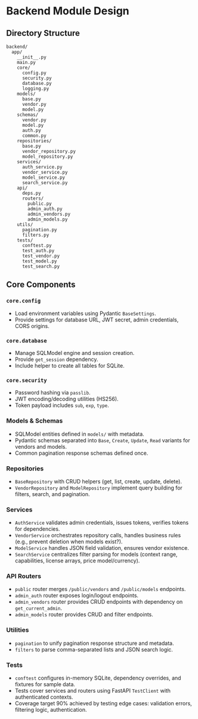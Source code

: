 # Backend Module Design

## Directory Structure
```
backend/
  app/
    __init__.py
    main.py
    core/
      config.py
      security.py
      database.py
      logging.py
    models/
      base.py
      vendor.py
      model.py
    schemas/
      vendor.py
      model.py
      auth.py
      common.py
    repositories/
      base.py
      vendor_repository.py
      model_repository.py
    services/
      auth_service.py
      vendor_service.py
      model_service.py
      search_service.py
    api/
      deps.py
      routers/
        public.py
        admin_auth.py
        admin_vendors.py
        admin_models.py
    utils/
      pagination.py
      filters.py
    tests/
      conftest.py
      test_auth.py
      test_vendor.py
      test_model.py
      test_search.py
```

## Core Components
### `core.config`
- Load environment variables using Pydantic `BaseSettings`.
- Provide settings for database URL, JWT secret, admin credentials, CORS origins.

### `core.database`
- Manage SQLModel engine and session creation.
- Provide `get_session` dependency.
- Include helper to create all tables for SQLite.

### `core.security`
- Password hashing via `passlib`.
- JWT encoding/decoding utilities (HS256).
- Token payload includes `sub`, `exp`, `type`.

### Models & Schemas
- SQLModel entities defined in `models/` with metadata.
- Pydantic schemas separated into `Base`, `Create`, `Update`, `Read` variants for vendors and models.
- Common pagination response schemas defined once.

### Repositories
- `BaseRepository` with CRUD helpers (get, list, create, update, delete).
- `VendorRepository` and `ModelRepository` implement query building for filters, search, and pagination.

### Services
- `AuthService` validates admin credentials, issues tokens, verifies tokens for dependencies.
- `VendorService` orchestrates repository calls, handles business rules (e.g., prevent deletion when models exist?).
- `ModelService` handles JSON field validation, ensures vendor existence.
- `SearchService` centralizes filter parsing for models (context range, capabilities, license arrays, price model/currency).

### API Routers
- `public` router merges `/public/vendors` and `/public/models` endpoints.
- `admin_auth` router exposes login/logout endpoints.
- `admin_vendors` router provides CRUD endpoints with dependency on `get_current_admin`.
- `admin_models` router provides CRUD and filter endpoints.

### Utilities
- `pagination` to unify pagination response structure and metadata.
- `filters` to parse comma-separated lists and JSON search logic.

### Tests
- `conftest` configures in-memory SQLite, dependency overrides, and fixtures for sample data.
- Tests cover services and routers using FastAPI `TestClient` with authenticated contexts.
- Coverage target 90% achieved by testing edge cases: validation errors, filtering logic, authentication.
